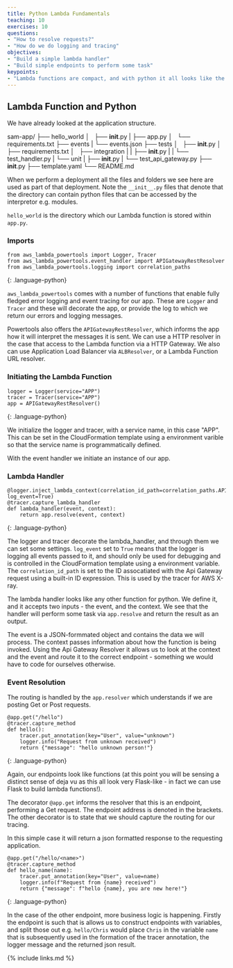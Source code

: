 ```yaml
---
title: Python Lambda Fundamentals
teaching: 10
exercises: 10
questions:
- "How to resolve requests?"
- "How do we do logging and tracing" 
objectives:
- "Build a simple lambda handler"
- "Build simple endpoints to perform some task"
keypoints:
- "Lambda functions are compact, and with python it all looks like the Flask framework"
---
```


## Lambda Function and Python

We have already looked at the application structure.

sam-app/
├── hello_world
│   ├── __init__.py
|   ├── app.py
│   └── requirements.txt
├── events
|   └── events.json
├── tests
│   ├── __init__.py
│   ├── requirements.txt
│   ├── integration
|   |   ├── __init__.py
|   |   └── test_handler.py
|   └── unit
|       ├── __init__.py
|       └── test_api_gateway.py
├── __init__.py
├── template.yaml
└── README.md

When we perform a deployment all the files and folders we see here are used as part of that deployment. Note the `__init__.py` files that denote that the directory can contain python files that can be accessed by the interpretor e.g. modules.

`hello_world` is the directory which our Lambda function is stored within `app.py`.

### Imports

~~~
from aws_lambda_powertools import Logger, Tracer
from aws_lambda_powertools.event_handler import APIGatewayRestResolver
from aws_lambda_powertools.logging import correlation_paths
~~~
{: .language-python}

`aws_lambda_powertools` comes with a number of functions that enable fully fledged error logging and event tracing for our app. These are `Logger` and `Tracer` and these will decorate the app, or provide the log to which we return our errors and logging messages.

Powertools also offers the `APIGatewayRestResolver`, which informs the app how it will interpret the messages it is sent. We can use a HTTP resolver in the case that access to the Lambda function via a HTTP Gateway. We also can use Application Load Balancer via `ALBResolver`, or a Lambda Function URL resolver.

### Initiating the Lambda Function


~~~
logger = Logger(service="APP")
tracer = Tracer(service="APP")
app = APIGatewayRestResolver()
~~~
{: .language-python}

We initialize the logger and tracer, with a service name, in this case "APP". This can be set in the CloudFormation template using a environment varible so that the service name is programmatically defined.

With the event handler we initiate an instance of our app.

### Lambda Handler

~~~
@logger.inject_lambda_context(correlation_id_path=correlation_paths.API_GATEWAY_REST, log_event=True)
@tracer.capture_lambda_handler
def lambda_handler(event, context):
    return app.resolve(event, context)
~~~
{: .language-python}

The logger and tracer decorate the lambda_handler, and through them we can set some settings. `log_event` set to `True` means that the logger is logging all events passed to it, and should only be used for debugging and is controlled in the CloudFormation template using a environment variable. The `correlation_id_path` is set to the ID assocatiated with the Api Gateway request using a built-in ID expression. This is used by the tracer for AWS X-ray.

The lambda handler looks like any other function for python. We define it, and it accepts two inputs - the event, and the context. We see that the handler will perform some task via `app.resolve` and return the result as an output.

The event is a JSON-formmated object and contains the data we will process. The context passes information about how the function is being invoked. Using the Api Gateway Resolver it allows us to look at the context and the event and route it to the correct endpoint - something we would have to code for ourselves otherwise.

### Event Resolution

The routing is handled by the `app.resolver` which understands if we are posting Get or Post requests.


~~~
@app.get("/hello")
@tracer.capture_method
def hello():
    tracer.put_annotation(key="User", value="unknown")
    logger.info("Request from unknown received")
    return {"message": "hello unknown person!"}
~~~
{: .language-python}

Again, our endpoints look like functions (at this point you will be sensing a distinct sense of deja vu as this all look very Flask-like - in fact we can use Flask to build lambda functions!).

The decorator `@app.get` informs the resolver that this is an endpoint, performing a Get request. The endpoint address is denoted in the brackets. The other decorator is to state that we should capture the routing for our tracing.

In this simple case it will return a json formatted response to the requesting application.


~~~
@app.get("/hello/<name>")
@tracer.capture_method
def hello_name(name):
    tracer.put_annotation(key="User", value=name)
    logger.info(f"Request from {name} received")
    return {"message": f"hello {name}, you are new here!"}
~~~
{: .language-python}

In the case of the other endpoint, more business logic is happening. Firstly the endpoint is such that is allows us to construct endpoints with variables, and split those out e.g. `hello/Chris` would place `Chris` in the variable `name` that is subsequently used in the formation of the tracer annotation, the logger message and the returned json result.



{% include links.md %}
